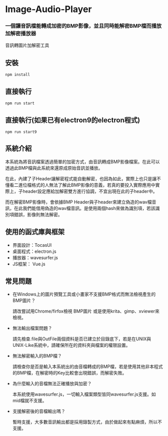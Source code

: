 # Image-Audio-Player
### 一個讓音訊檔能轉成加密的BMP影像，並且同時能解密BMP檔而播放加解密播放器
音訊轉圖片加解密工具


## 安裝
```
npm install
```

## 直接執行 
```
npm run start
```

## 直接執行(如果已有electron9的electron程式)
```
npm run start9
```

## 系統介紹

本系統為將音訊檔案透過簡單的加密方式，由音訊轉成BMP影像檔案。在此可以透過此BMP檔與此系統來還原成原始音訊並播放。

在此，內建了子Header讓解密程式能自動解密，也因為如此，實際上也只是讓不懂看二進位檔格式的人無法了解此BMP影像的意義，若真的要投入實際應用中實際上，子header設定應給加解密雙方進行協調，不宜出現在此的子header中。

而在解密BMP影像時，會依據BMP Header與子header來建立偽造的wav檔音訊，在此我們能借用偽造的wav檔音訊。是使用兩個hash來做為識別項，若該識別項錯誤，影像則無法解密。

## 使用的函式庫與框架
* 界面設計：TocasUI
* 桌面程式：electron.js
* 播放器：wavesurfer.js
* JS框架： Vue.js

## 常見問題
* 在Windows上的圖片預覽工具或小畫家不支援BMP格式而無法檢視產生的BMP圖片？

     請改嘗試用Chrome/firfox檢視 BMP圖片 或是使用krita、gimp、xviewer來檢視。

* 無法輸出檔案問題？

   請先檢查.file與OutFile兩個資料是否已建立於目錄底下，若是在UNIX與UNIX-Like系統中，請確保所在的資料夾與檔案的權限設置。

* 無法解密輸入的BMP檔？

  請檢查你是否是輸入本系統出的由音檔轉成的BMP檔，若是使用其他非本程式的BMP檔，在解密時的Key比較會出現錯誤，而解密失敗。
  
* 為什麼輸入的音檔無法正確播放與加密？

  本系統使用wavesurfer.js，一切輸入檔案類型皆同wavesurfer.js支援。如mid檔就不支援。

* 支援解密後的音檔輸出嗎？

  暫時支援，大多數音訊輸出都是採用錄製方式，由於做起來有點麻煩，所以不支援。
  
